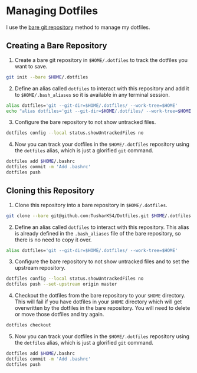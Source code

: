 # Managing Dotfiles
I use the [bare git repository](https://www.atlassian.com/git/tutorials/dotfiles) method to manage my dotfiles.

## Creating a Bare Repository

1. Create a bare git repository in `$HOME/.dotfiles` to track the dotfiles you want to save.
```bash
git init --bare $HOME/.dotfiles
```

2. Define an alias called `dotfiles` to interact with this repository and add it to `$HOME/.bash_aliases` so it is available in any terminal session.
```bash
alias dotfiles='git --git-dir=$HOME/.dotfiles/ --work-tree=$HOME'
echo "alias dotfiles='git --git-dir=$HOME/.dotfiles/ --work-tree=$HOME'" >> $HOME/.bash_aliases
```

3. Configure the bare repository to not show untracked files.
```bash
dotfiles config --local status.showUntrackedFiles no
```

4. Now you can track your dotfiles in the `$HOME/.dotfiles` repository using the `dotfiles` alias, which is just a glorified `git` command.
```bash
dotfiles add $HOME/.bashrc
dotfiles commit -m 'Add .bashrc'
dotfiles push
```

## Cloning this Repository

1. Clone this repository into a bare repository in `$HOME/.dotfiles`.
```bash
git clone --bare git@github.com:TusharK54/Dotfiles.git $HOME/.dotfiles
```

2. Define an alias called `dotfiles` to interact with this repository. This alias is already defined in the `.bash_aliases` file of the bare repository, so there is no need to copy it over.
```bash
alias dotfiles='git --git-dir=$HOME/.dotfiles/ --work-tree=$HOME'
```

3. Configure the bare repository to not show untracked files and to set the upstream repository.
```bash
dotfiles config --local status.showUntrackedFiles no
dotfiles push --set-upstream origin master
```

4. Checkout the dotfiles from the bare repository to your `$HOME` directory. This will fail if you have dotfiles in your `$HOME` directory which will get overwritten by the dotfiles in the bare repository. You will need to delete or move those dotfiles and try again.
```bash
dotfiles checkout
```

5. Now you can track your dotfiles in the `$HOME/.dotfiles` repository using the `dotfiles` alias, which is just a glorified `git` command.
```bash
dotfiles add $HOME/.bashrc
dotfiles commit -m 'Add .bashrc'
dotfiles push
```
